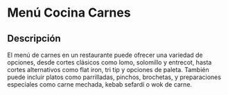 # Menú Cocina Carnes

## Descripción
El menú de carnes en un restaurante puede ofrecer una variedad de opciones, desde cortes clásicos como lomo, solomillo y entrecot, hasta cortes alternativos como flat iron, tri tip y opciones de paleta. También puede incluir platos como parrilladas, pinchos, brochetas, y preparaciones especiales como carne mechada, kebab sefardí o wok de carne.